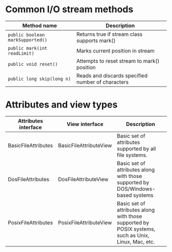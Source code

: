 # Common I/O stream methods

| Method name                      | Description                                       |
|----------------------------------|---------------------------------------------------|
| `public boolean markSupported()` | Returns true if stream class supports mark()      |
| `public mark(int readLimit)`     | Marks current position in stream                  |
| `public void reset()`            | Attempts to reset stream to mark() position       |
| `public long skip(long n)`       | Reads and discards specified number of characters |

# Attributes and view types

| Attributes interface | View interface         | Description                                                                                         |
|----------------------|------------------------|-----------------------------------------------------------------------------------------------------|
| BasicFileAttributes  | BasicFileAttributeView | Basic set of attributes supported by all file systems.                                              |
| DosFileAttributes    | DosFileAttributeView   | Basic set of attributes along with those supported by DOS/Windows-based systems                     |
| PosixFileAttributes  | PosixFileAttributeView | Basic set of attributes along with those supported by POSIX systems, such as Unix, Linux, Mac, etc. |
